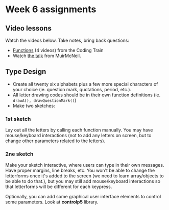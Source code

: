 # Week 6 assignments

## Video lessons

Watch the videos below. Take notes, bring back questions:

 - [Functions](https://www.youtube.com/watch?v=XCu7JSkgl04&list=PLRqwX-V7Uu6ajGB2OI3hl5DZsD1Fw1WzR) (4 videos) from the Coding Train
 - Watch [the talk](http://www.typotalks.com/videos/muir-mcneil-2/) from MuirMcNeil.
 
## Type Design
- Create all twenty six alphabets plus a few more special characters of your choice (ie. question mark, quotations, period, etc.).
- All letter drawing codes should be in their own function definitions (ie. `drawA(), drawQuestionMark()`)
- Make two sketches:

### 1st sketch
Lay out all the letters by calling each function manually. You may have mouse/keyboard interactions (not to add any letters on screen, but to change other parameters related to the letters).

### 2ne sketch
Make your sketch interactive, where users can type in their own messages. Have proper margins, line breaks, etc. You won't be able to change the letterforms once it's added to the screen (we need to learn array/objects to be able to do that.), but you may still add mouse/keyboard interactions so that letterforms will be different for each keypress.

Optionally, you can add some graphical user interface elements to control some parameters. Look at **controlp5** library.
  
